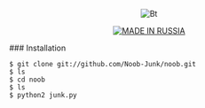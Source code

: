 <p align="center"><img src="https://user-images.githubusercontent.com/77061416/108649854-21579a00-74f9-11eb-940e-90dda3310226.jpg" alt="Bt">  
<p align="center">
<p align="center">
<a href="https://github.com/Noob-Junk"><img title="MADE IN RUSSIA" src="https://img.shields.io/badge/MADE%20IN-RUSSIA-pink"></a>
</p>
### Installation

```
$ git clone git://github.com/Noob-Junk/noob.git
$ ls
$ cd noob
$ ls
$ python2 junk.py
```
